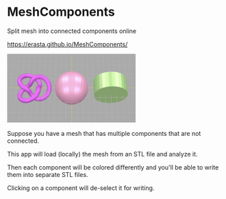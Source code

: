 # MeshComponents
Split mesh into connected components online

https://erasta.github.io/MeshComponents/

<img src="ScreenShot.png" width="300"/>

Suppose you have a mesh that has multiple components that are not connected.

This app will load (locally) the mesh from an STL file and analyze it.

Then each component will be colored differently and you'll be able to write them into separate STL files.

Clicking on a component will de-select it for writing.
